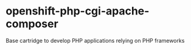 # openshift-php-cgi-apache-composer
Base cartridge to develop PHP applications relying on PHP frameworks
